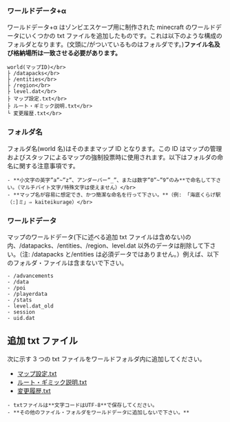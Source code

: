 ### ワールドデータ+α

ワールドデータ+α はゾンビエスケープ用に制作された minecraft のワールドデータにいくつかの txt ファイルを追加したものです。これは以下のような構成のフォルダとなります。(文頭に/がついているものはフォルダです。)**ファイル名及び格納場所は一致させる必要があります。**

```admonish example title = "world(マップID)"
world(マップID)</br>
├ /datapacks</br>
├ /entities</br>
├ /region</br>
├ level.dat</br>
├ マップ設定.txt</br>
├ ルート・ギミック説明.txt</br>
└ 変更履歴.txt</br>
```

### フォルダ名

フォルダ名(world 名)はそのままマップ ID となります。この ID はマップの管理およびスタッフによるマップの強制投票時に使用されます。以下はフォルダの命名に関する注意事項です。

```admonish warning title = "注意事項"
- **小文字の英字”a”~”z”、アンダーバー”_”、または数字”0”~”9”のみ**で命名して下さい。（マルチバイト文字/特殊文字は使えません）</br>
- **マップ名が容易に想定でき、かつ簡潔な命名を行って下さい。**（例: 「海底くらげ駅（:]ミ」⇒ kaiteikurage）</br>
```

### ワールドデータ

マップのワールドデータ(下に述べる追加 txt ファイルは含めない)の内、/datapacks、/entities、/region、level.dat 以外のデータは削除して下さい。（注: /datapacks と/entities は必須データではありません。）例えば、以下のフォルダ・ファイルは含まないで下さい。

```admonish warning title = "禁止フォルダ・ファイル"
- /advancements
- /data
- /poi
- /playerdata
- /stats
- level.dat_old
- session
- uid.dat
```

## 追加 txt ファイル

次に示す 3 つの txt ファイルをワールドフォルダ内に追加してください。

- [マップ設定.txt](https://www.notion.so/txt-0aa460f9cb7245b28d6e5ead86a7d91b?pvs=21)
- [ルート・ギミック説明.txt](https://www.notion.so/txt-93158e7528624b7589bc724078f3b05c?pvs=21)
- [変更履歴.txt](https://www.notion.so/txt-ebb4af86373c4c5ebeedf9cbbd535477?pvs=21)

```admonish warning title = "注意事項"
- txtファイルは**文字コードはUTF-8**で保存してください。
- **その他のファイル・フォルダをワールドデータに追加しないで下さい。**
```
